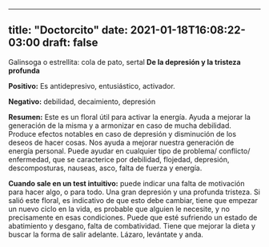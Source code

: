 
---
title: "Doctorcito"
date: 2021-01-18T16:08:22-03:00
draft: false
--- 
        

 

 



Galinsoga o estrellita: cola de pato, sertal
**De
 la depresión y la tristeza profunda**
 


**Positivo:**  Es antidepresivo, entusiástico, activador. 


**Negativo:**  debilidad, decaimiento, depresión
 


**Resumen:** 
 Este es un floral útil para activar la energía. Ayuda a mejorar la generación
 de la misma y a armonizar en caso de mucha debilidad. Produce efectos notables
 en caso de depresión y disminución de los deseos de hacer cosas. Nos ayuda a
 mejorar nuestra generación de energía personal. Puede ayudar en cualquier tipo
 de problema/ conflicto/ enfermedad, que se caracterice por debilidad, flojedad,
 depresión, descomposturas, nauseas, asco, falta de fuerza y energía.


**Cuando sale en un test intuitivo:**  puede indicar una falta de motivación para hacer
 algo, o para todo. Una gran depresión y una profunda tristeza.
Si salió este floral, es indicativo de que
 esto debe cambiar, tiene que empezar un nuevo ciclo en la vida, es probable que
 alguien le necesite, y no precisamente en esas condiciones.
Puede que esté sufriendo un estado de
 abatimiento y desgano, falta de combatividad. Tiene que mejorar la dieta y
 buscar la forma de salir adelante.
Lázaro, levántate y anda.



